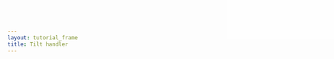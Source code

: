 ```yaml
---
layout: tutorial_frame
title: Tilt handler
---
```

<style>

#info {
	position:absolute; 
	top:0; 
	right:0; 
	width: 20em; 
	height: 7.5em; 
	background: rgba(255,255,255,.5); 
	z-index:500; 
	font: 12px Sans;
}

.crsMarker {
	border-top: 2px green solid;
	border-left: 2px green solid;
}
</style>

<div id='info' style=''></div>


<script type="module">
	import L, {Map, Handler, Point, DomEvent, TileLayer} from 'leaflet';

	const trd = [63.41, 10.41];
	
	const TiltHandler = Handler.extend({
		addHooks() {
			DomEvent.on(window, 'deviceorientation', this._tilt, this);
		},
	
		removeHooks() {
			DomEvent.off(window, 'deviceorientation', this._tilt, this);
		},

		_tilt(ev) {
			// Treat Gamma angle as horizontal pan (1 degree = 1 pixel) and Beta angle as vertical pan
			const offset = new Point(ev.gamma, ev.beta);
			let info;
			if (offset) {
				this._map.panBy(offset);
				info = `${ev.gamma},${ev.beta}`;
			} else {
				info = 'Device orientation not detected';
			}
			document.getElementById('info').innerHTML = info;
		}
	});
	
	Map.addInitHook('addHandler', 'tilt', TiltHandler);

	const map = new Map('map', {
		center: [0, 0],
		zoom: 1,
		tilt: true
	});

	const osm = new TileLayer('https://tile.openstreetmap.org/{z}/{x}/{y}.png', {
		maxZoom: 19,
		attribution: '&copy; <a href="http://www.openstreetmap.org/copyright">OpenStreetMap</a>'
	}).addTo(map);
	
	globalThis.L = L; // only for debugging in the developer console
	globalThis.map = map; // only for debugging in the developer console
</script>
